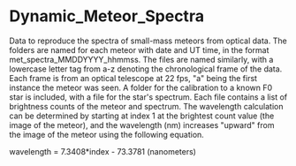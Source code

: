 # Dynamic_Meteor_Spectra
Data to reproduce the spectra of small-mass meteors from optical data.
The folders are named for each meteor with date and UT time, in the format met_spectra_MMDDYYYY_hhmmss. The files are named similarly, with a lowercase letter tag from a-z denoting the chronological frame of the data. Each frame is from an optical telescope at 22 fps, "a" being the first instance the meteor was seen. A folder for the calibration to a known F0 star is included, with a file for the star's spectrum. Each file contains a list of brightness counts of the meteor and spectrum. The wavelength calculation can be determined by starting at index 1 at the brightest count value (the image of the meteor), and the wavelength (nm) increases "upward" from the image of the meteor using the following equation.

wavelength = 7.3408*index - 73.3781 (nanometers)


